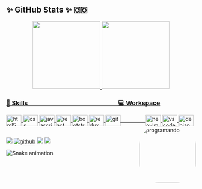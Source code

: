 ## ✨ GitHub Stats ✨ 🇨🇴
<!--
**OmarDavidF/OmarDavidF** is a ✨ _special_ ✨ repository because its `README.md` (this file) appears on your GitHub profile.
Here are some ideas to get you started:
- 🔭 I’m currently working on ...
- 🌱 I’m currently learning ...
- 👯 I’m looking to collaborate on ...
- 🤔 I’m looking for help with ...
- 💬 Ask me about ...
- 📫 How to reach me: ...
- 😄 Pronouns: ...
- ⚡ Fun fact: ...
-->

<div align="center">
  <a href="https://github.com/OmarDavidF">
  <img height="180em" src="https://github-readme-stats.vercel.app/api?username=OmarDavidF&show_icons=true&theme=radical&include_all_commits=true&count_private=true"/>
  <img height="180em" src="https://github-readme-stats.vercel.app/api/top-langs/?username=OmarDavidF&layout=compact&langs_count=7&theme=radical"/>
</div>

<h3>🚀 Skills &nbsp;&nbsp;&nbsp;&nbsp;&nbsp;&nbsp;&nbsp;&nbsp;&nbsp;&nbsp;&nbsp;&nbsp;&nbsp;&nbsp;&nbsp;&nbsp;&nbsp;&nbsp;&nbsp;&nbsp;&nbsp;&nbsp;&nbsp;&nbsp;&nbsp;&nbsp;&nbsp;&nbsp;&nbsp;&nbsp;&nbsp;&nbsp;&nbsp;&nbsp;&nbsp;&nbsp;&nbsp;&nbsp;&nbsp;&nbsp;&nbsp;&nbsp;&nbsp;&nbsp;&nbsp;&nbsp;&nbsp;&nbsp;&nbsp;&nbsp;&nbsp;&nbsp;&nbsp;&nbsp;&nbsp;&nbsp;&nbsp;&nbsp;&nbsp;&nbsp;
💻 Workspace</h3>
  
 <div style="display: inline_block">
  <img align="center" height="30" width="40" alt="html5" src="https://cdn.jsdelivr.net/gh/devicons/devicon/icons/html5/html5-original.svg"/>
  <img align="center" height="30" width="40" alt="css" src="https://cdn.jsdelivr.net/gh/devicons/devicon/icons/css3/css3-original.svg"/>
  <img align="center" height="30" width="40" alt="javascript" src="https://cdn.jsdelivr.net/gh/devicons/devicon/icons/javascript/javascript-original.svg"/>
  <img align="center" height="30" width="40" alt="react" src="https://cdn.jsdelivr.net/gh/devicons/devicon/icons/react/react-original.svg"/>
  <img align="center" height="30" width="40" alt="bootstrap" src="https://cdn.jsdelivr.net/gh/devicons/devicon/icons/bootstrap/bootstrap-original.svg"/>
  <img align="center" height="30" width="40" alt="redux" src="https://cdn.jsdelivr.net/gh/devicons/devicon/icons/redux/redux-original.svg"/>
  <img align="center" height="30" width="40" alt="git" src="https://cdn.jsdelivr.net/gh/devicons/devicon/icons/git/git-original.svg"/> 
  &nbsp;&nbsp;&nbsp;&nbsp;&nbsp;&nbsp;&nbsp;&nbsp;&nbsp;&nbsp;&nbsp;&nbsp;&nbsp;&nbsp;&nbsp;                                                                         <img align="center" height="30" width="40" alt="neovim" src="https://cdn.jsdelivr.net/gh/devicons/devicon/icons/vim/vim-original.svg"/> 
  <img align="center" height="30" width="40" alt="vscode" src="https://cdn.jsdelivr.net/gh/devicons/devicon/icons/visualstudio/visualstudio-plain.svg"/>
  <img align="center" height="30" width="40" alt="debian"  src= "https://cdn.jsdelivr.net/gh/devicons/devicon/icons/debian/debian-original-wordmark.svg"/>
  <img align="right" alt="programando" height="150" style="border-radius:50px;" src="https://media.giphy.com/media/ukMiDlCmdv2og/giphy.gif">
</div> 
  
  ##
  
<div> 
   <a href="https://www.linkedin.com/in/omar-david-forero-gallego-5b2716203" target="_blank"><img src="https://img.shields.io/badge/LinkedIn-0077B5?style=for-the-badge&logo=linkedin&logoColor=white" target="_blank"/></a>
<a href="https://github.com/OmarDavidF" target="_blank"><img target="_blank" alt="github" src="https://img.shields.io/badge/GitHub-100000?style=for-the-badge&logo=github&logoColor=white" target="_blank"/></a>
<a href= "https://www.facebook.com/omardavid.forerogallego"><img src="https://img.shields.io/badge/Facebook-1877F2?style=for-the-badge&logo=facebook&logoColor=white" target="_blank"/></a>
  <a href = "mailto:omardforero@hotmail.com"><img src="https://img.shields.io/badge/-Gmail-%23333?style=for-the-badge&logo=gmail&logoColor=white" target="_blank"></a>
 
  ![Snake animation](https://github.com/OmarDavidF/OmarDavidF/blob/output/github-contribution-grid-snake.svg)
 
</div>

